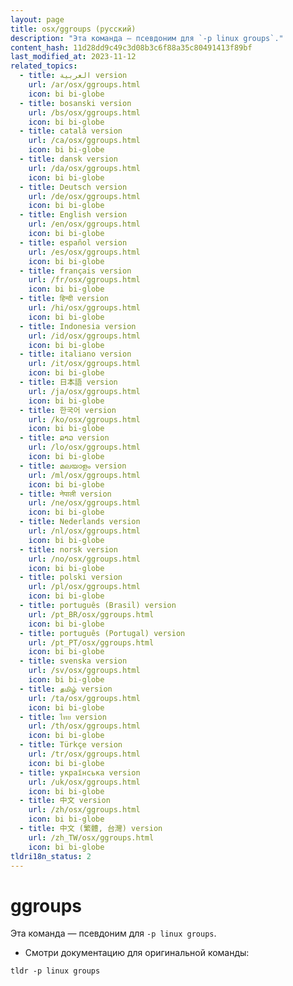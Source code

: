 ```yaml
---
layout: page
title: osx/ggroups (русский)
description: "Эта команда — псевдоним для `-p linux groups`."
content_hash: 11d28dd9c49c3d08b3c6f88a35c80491413f89bf
last_modified_at: 2023-11-12
related_topics:
  - title: العربية version
    url: /ar/osx/ggroups.html
    icon: bi bi-globe
  - title: bosanski version
    url: /bs/osx/ggroups.html
    icon: bi bi-globe
  - title: català version
    url: /ca/osx/ggroups.html
    icon: bi bi-globe
  - title: dansk version
    url: /da/osx/ggroups.html
    icon: bi bi-globe
  - title: Deutsch version
    url: /de/osx/ggroups.html
    icon: bi bi-globe
  - title: English version
    url: /en/osx/ggroups.html
    icon: bi bi-globe
  - title: español version
    url: /es/osx/ggroups.html
    icon: bi bi-globe
  - title: français version
    url: /fr/osx/ggroups.html
    icon: bi bi-globe
  - title: हिन्दी version
    url: /hi/osx/ggroups.html
    icon: bi bi-globe
  - title: Indonesia version
    url: /id/osx/ggroups.html
    icon: bi bi-globe
  - title: italiano version
    url: /it/osx/ggroups.html
    icon: bi bi-globe
  - title: 日本語 version
    url: /ja/osx/ggroups.html
    icon: bi bi-globe
  - title: 한국어 version
    url: /ko/osx/ggroups.html
    icon: bi bi-globe
  - title: ລາວ version
    url: /lo/osx/ggroups.html
    icon: bi bi-globe
  - title: മലയാളം version
    url: /ml/osx/ggroups.html
    icon: bi bi-globe
  - title: नेपाली version
    url: /ne/osx/ggroups.html
    icon: bi bi-globe
  - title: Nederlands version
    url: /nl/osx/ggroups.html
    icon: bi bi-globe
  - title: norsk version
    url: /no/osx/ggroups.html
    icon: bi bi-globe
  - title: polski version
    url: /pl/osx/ggroups.html
    icon: bi bi-globe
  - title: português (Brasil) version
    url: /pt_BR/osx/ggroups.html
    icon: bi bi-globe
  - title: português (Portugal) version
    url: /pt_PT/osx/ggroups.html
    icon: bi bi-globe
  - title: svenska version
    url: /sv/osx/ggroups.html
    icon: bi bi-globe
  - title: தமிழ் version
    url: /ta/osx/ggroups.html
    icon: bi bi-globe
  - title: ไทย version
    url: /th/osx/ggroups.html
    icon: bi bi-globe
  - title: Türkçe version
    url: /tr/osx/ggroups.html
    icon: bi bi-globe
  - title: українська version
    url: /uk/osx/ggroups.html
    icon: bi bi-globe
  - title: 中文 version
    url: /zh/osx/ggroups.html
    icon: bi bi-globe
  - title: 中文 (繁體, 台灣) version
    url: /zh_TW/osx/ggroups.html
    icon: bi bi-globe
tldri18n_status: 2
---
```

# ggroups

Эта команда — псевдоним для `-p linux groups`.

- Смотри документацию для оригинальной команды:

`tldr -p linux groups`
